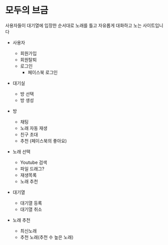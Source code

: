 # 모두의 브금 
사용자들이 대기열에 입장한 순서대로 노래를 틀고
자유롭게 대화하고 노는 사이트입니다

- 사용자 
	- 회원가입
	- 회원탈퇴
	- 로그인
		- 페이스북 로그인
 
- 대기실
	- 방 선택
	- 방 생성

- 방 
	- 채팅
	- 노래 자동 재생
	- 친구 초대
	- 추천 (페이스북의 좋아요)

- 노래 선택
	- Youtube 검색
	- 파일 드래그?
	- 재생목록
	- 노래 추천
- 대기열 
	- 대기열 등록
	- 대기열 취소

- 노래 추천
	- 최신노래
	- 추천 노래(추천 수 높은 노래)

